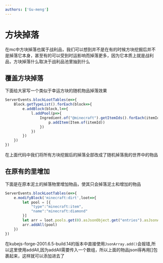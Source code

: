```yaml
---
authors: ['Gu-meng']
---
```

# 方块掉落
在mc中方块掉落也属于战利品，我们可以想到并不是在有的时候方块挖掘后并不是掉落它本身，甚至有的可以受到时运影响而掉落更多，因为它本质上就是战利品，方块掉落什么取决于战利品池里抽到什么
## 覆盖方块掉落
下面给大家写一个类似于幸运方块的随机物品掉落效果
```js
ServerEvents.blockLootTables(e=>{
    Block.getTypeList().forEach(block=>{
        e.addBlock(block,l=>{
            l.addPool(p=>{
                Ingredient.of("@minecraft").getItemIds().forEach(itemId=>{
                    p.addItem(Item.of(itemId))
                })
            })
        })
    })
})
```
在上面代码中我们将所有方块挖掘后的掉落全部改成了随机掉落我的世界中的物品

## 在原有的里增加
下面是在原本泥土的掉落物里增加物品，使其只会掉落泥土和增加的物品
```js
ServerEvents.blockLootTables(e=>{
    e.modifyBlock('minecraft:dirt',loot=>{
        let pool = [{
            "type":"minecraft:item",
            "name":"minecraft:diamond"
        }]
        let arr = loot.pools.get(0).asJsonObject.get("entries").asJsonArray
        arr.addAll(pool)
    })
})
```
在kubejs-forge-2001.6.5-build.14的版本中直接使用`JsonArray.add()`会报错,所以这里使用addAll,因为addAll需要传入一个数组，所以上面的物品json得再用[]包裹起来，这样就可以添加进去了